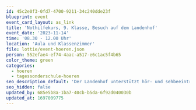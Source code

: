 ```yaml
---
id: 45c2e0f3-0fd7-4700-9211-34c240dde23f
blueprint: event
event_card_layout: as_link
title: 'Nothilfekurs, 9. Klasse, Besuch auf dem Landenhof'
event_date: '2023-11-14'
time: '08.30 - 12.00 Uhr'
location: 'Aula und Klassenzimmer'
file: lottie/event-hoeren.json
person: 552efae4-ef74-4aac-a517-e6c1ac5f4b65
color_theme: green
categories:
  - hoeren
  - tagessonderschule-hoeren
seo_description_default: 'Der Landenhof unterstützt hör- und sehbeeinträchtigte Kinder & Jugendliche in ihrem selbstbestimmten Leben durch Förderung ihrer Fähigkeiten & Entwicklung'
seo_hidden: false
updated_by: 685e5b8a-1ba7-40cb-b5da-6f92d040030b
updated_at: 1697009775
---
```

